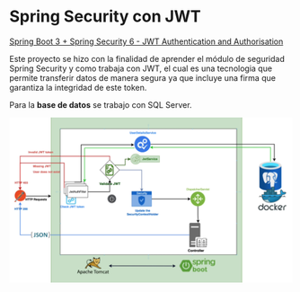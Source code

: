 # Spring Security con JWT 

[Spring Boot 3 + Spring Security 6 - JWT Authentication and Authorisation](https://www.youtube.com/watch?v=KxqlJblhzfI&lc=UgxR_eyB7RsTb6CxA7B4AaABAg)

Este proyecto se hizo con la finalidad de aprender el módulo de seguridad Spring Security y como trabaja con JWT, el cual es una tecnologia
que permite transferir datos de manera segura ya que incluye una firma que garantiza la integridad de este token.

Para la **base de datos** se trabajo con SQL Server.

![Estructura de proceso del sistema de seguridad JWT](images/diagrama-structura.png)
